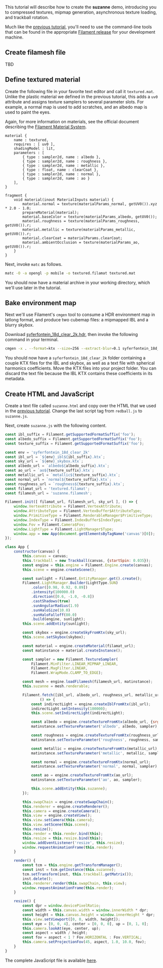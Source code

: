 
This tutorial will describe how to create the **suzanne** demo, introducing you to compressed
textures, mipmap generation, asynchronous texture loading, and trackball rotation.

Much like the [previous tutorial], you'll need to use the command-line tools that can be found in
the appropriate [Filament release] for your development machine.

## Create filamesh file

TBD

## Define textured material

Create the following file in your favorite text editor and call it `textured.mat`. Unlike the
plastic material we defined in the previous tutorial, this adds a `uv0` attribute and assigns
texture samplers to several parameter slots. For example, a normal map is used to add scratches,
and an albedo map is used to paint the eyes.

Again, for more information on materials, see the official document describing the [Filament
Material System].

```text
material {
    name : textured,
    requires : [ uv0 ],
    shadingModel : lit,
    parameters : [
        { type : sampler2d, name : albedo },
        { type : sampler2d, name : roughness },
        { type : sampler2d, name : metallic },
        { type : float, name : clearCoat },
        { type : sampler2d, name : normal },
        { type : sampler2d, name : ao }
    ],
}

fragment {
    void material(inout MaterialInputs material) {
        material.normal = texture(materialParams_normal, getUV0()).xyz * 2.0 - 1.0;
        prepareMaterial(material);
        material.baseColor = texture(materialParams_albedo, getUV0());
        material.roughness = texture(materialParams_roughness, getUV0()).r;
        material.metallic = texture(materialParams_metallic, getUV0()).r;
        material.clearCoat = materialParams.clearCoat;
        material.ambientOcclusion = texture(materialParams_ao, getUV0()).r;
    }
}
```

Next, invoke `matc` as follows.

```bash
matc -O -a opengl -p mobile -o textured.filamat textured.mat
```

You should now have a material archive in your working directory, which we'll use later in the
tutorial.

## Bake environment map

Next we'll use Filament's `cmgen` tool to consume a HDR environment map in latlong format, and
produce two cubemap files: a mipmapped IBL and a blurry skybox.

[syferfontein_18d_clear_2k.hdr]:
//github.com/google/filament/blob/master/third_party/environments/syferfontein_18d_clear_2k.hdr

Download [syferfontein_18d_clear_2k.hdr], then invoke the following command in your terminal.

```bash
cmgen -x . --format=ktx --size=256 --extract-blur=0.1 syferfontein_18d_clear_2k.hdr
```

You should now have a `syferfontein_18d_clear_2k` folder containing a couple KTX files for the IBL
and skybox, as well as a text file with spherical harmonics coefficients. Move the KTX files into
your project folder. You can discard the text file because the IBL KTX contains these coefficients
in its metadata.

## Create HTML and JavaScript

Create a text file called `suzanne.html` and copy over the HTML that we used in the [previous
tutorial]. Change the last script tag from `redball.js` to `suzanne.js`.

Next, create `suzanne.js` with the following content.

```js {fragment="root"}
const ibl_suffix = Filament.getSupportedFormatSuffix('foo');
const albedo_suffix = Filament.getSupportedFormatSuffix('foo');
const texture_suffix = Filament.getSupportedFormatSuffix('foo');

const env = 'syferfontein_18d_clear_2k'
const ibl_url = `${env}_ibl${ibl_suffix}.ktx`;
const sky_url = `${env}_skybox.ktx`;
const albedo_url = `albedo${albedo_suffix}.ktx`;
const ao_url = `ao${texture_suffix}.ktx`;
const metallic_url = `metallic${texture_suffix}.ktx`;
const normal_url = `normal${texture_suffix}.ktx`;
const roughness_url = `roughness${texture_suffix}.ktx`;
const filamat_url = 'textured.filamat';
const filamesh_url = 'suzanne.filamesh';

Filament.init([ filamat_url, filamesh_url, sky_url ], () => {
    window.VertexAttribute = Filament.VertexAttribute;
    window.AttributeType = Filament.VertexBuffer$AttributeType;
    window.PrimitiveType = Filament.RenderableManager$PrimitiveType;
    window.IndexType = Filament.IndexBuffer$IndexType;
    window.Fov = Filament.Camera$Fov;
    window.LightType = Filament.LightManager$Type;
    window.app = new App(document.getElementsByTagName('canvas')[0]);
});

class App {
    constructor(canvas) {
        this.canvas = canvas;
        this.trackball = new Trackball(canvas, {startSpin: 0.035});
        const engine = this.engine = Filament.Engine.create(canvas);
        this.scene = engine.createScene();

        const sunlight = Filament.EntityManager.get().create();
        Filament.LightManager.Builder(LightType.SUN)
            .color([0.98, 0.92, 0.89])
            .intensity(100000.0)
            .direction([0.6, -1.0, -0.8])
            .castShadows(true)
            .sunAngularRadius(1.9)
            .sunHaloSize(10.0)
            .sunHaloFalloff(80.0)
            .build(engine, sunlight);
        this.scene.addEntity(sunlight);

        const skybox = engine.createSkyFromKtx(sky_url);
        this.scene.setSkybox(skybox);

        const material = engine.createMaterial(filamat_url);
        const matinstance = material.createInstance();

        const sampler = new Filament.TextureSampler(
            Filament.MinFilter.LINEAR_MIPMAP_LINEAR,
            Filament.MagFilter.LINEAR,
            Filament.WrapMode.CLAMP_TO_EDGE);

        const mesh = engine.loadFilamesh(filamesh_url, matinstance);
        this.suzanne = mesh.renderable;

        Filament.fetch([ibl_url, albedo_url, roughness_url, metallic_url, normal_url, ao_url],
                () => {
            const indirectLight = engine.createIblFromKtx(ibl_url);
            indirectLight.setIntensity(100000);
            this.scene.setIndirectLight(indirectLight);

            const albedo = engine.createTextureFromKtx(albedo_url, {srgb: true});
            matinstance.setTextureParameter('albedo', albedo, sampler);

            const roughness = engine.createTextureFromKtx(roughness_url);
            matinstance.setTextureParameter('roughness', roughness, sampler);

            const metallic = engine.createTextureFromKtx(metallic_url);
            matinstance.setTextureParameter('metallic', metallic, sampler);

            const normal = engine.createTextureFromKtx(normal_url);
            matinstance.setTextureParameter('normal', normal, sampler);

            const ao = engine.createTextureFromKtx(ao_url);
            matinstance.setTextureParameter('ao', ao, sampler);

            this.scene.addEntity(this.suzanne);
        });

        this.swapChain = engine.createSwapChain();
        this.renderer = engine.createRenderer();
        this.camera = engine.createCamera();
        this.view = engine.createView();
        this.view.setCamera(this.camera);
        this.view.setScene(this.scene);
        this.resize();
        this.render = this.render.bind(this);
        this.resize = this.resize.bind(this);
        window.addEventListener('resize', this.resize);
        window.requestAnimationFrame(this.render);
    }

    render() {
        const tcm = this.engine.getTransformManager();
        const inst = tcm.getInstance(this.suzanne);
        tcm.setTransform(inst, this.trackball.getMatrix());
        inst.delete();
        this.renderer.render(this.swapChain, this.view);
        window.requestAnimationFrame(this.render);
    }

    resize() {
        const dpr = window.devicePixelRatio;
        const width = this.canvas.width = window.innerWidth * dpr;
        const height = this.canvas.height = window.innerHeight * dpr;
        this.view.setViewport([0, 0, width, height]);
        const eye = [0, 0, 4], center = [0, 0, 0], up = [0, 1, 0];
        this.camera.lookAt(eye, center, up);
        const aspect = width / height;
        const fov = aspect < 1 ? Fov.HORIZONTAL : Fov.VERTICAL;
        this.camera.setProjectionFov(45, aspect, 1.0, 10.0, fov);
    }
}
```

The complete JavaScript file is available [here](tutorial_suzanne.js).

[Filament release]: //github.com/google/filament/releases
[previous tutorial]: tutorial_redball.html
[Filament Material System]: https://google.github.io/filament/Materials.md.html

